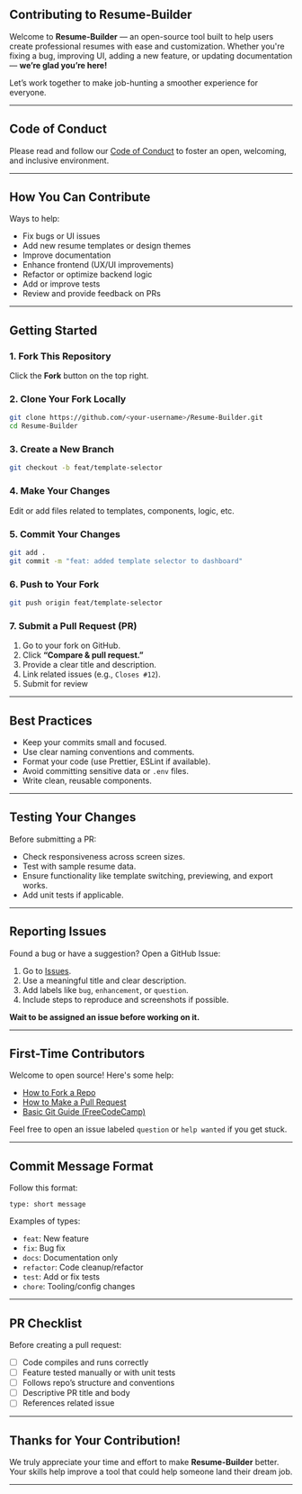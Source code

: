 ## Contributing to Resume-Builder

Welcome to **Resume-Builder** — an open-source tool built to help users create professional resumes with ease and customization. Whether you're fixing a bug, improving UI, adding a new feature, or updating documentation — **we’re glad you’re here!**

Let’s work together to make job-hunting a smoother experience for everyone.

---

## Code of Conduct

Please read and follow our [Code of Conduct](https://chatgpt.com/c/CODE_OF_CONDUCT.md) to foster an open, welcoming, and inclusive environment.

---

## How You Can Contribute

Ways to help:

* Fix bugs or UI issues
* Add new resume templates or design themes
* Improve documentation
* Enhance frontend (UX/UI improvements)
* Refactor or optimize backend logic
* Add or improve tests
* Review and provide feedback on PRs

---

## Getting Started

### 1. Fork This Repository

Click the **Fork** button on the top right.

### 2. Clone Your Fork Locally

```bash
git clone https://github.com/<your-username>/Resume-Builder.git
cd Resume-Builder
```

### 3. Create a New Branch

```bash
git checkout -b feat/template-selector
```

### 4. Make Your Changes

Edit or add files related to templates, components, logic, etc.

### 5. Commit Your Changes

```bash
git add .
git commit -m "feat: added template selector to dashboard"
```

### 6. Push to Your Fork

```bash
git push origin feat/template-selector
```

### 7. Submit a Pull Request (PR)

1. Go to your fork on GitHub.
2. Click **“Compare & pull request.”**
3. Provide a clear title and description.
4. Link related issues (e.g., `Closes #12`).
5. Submit for review

---

## Best Practices

* Keep your commits small and focused.
* Use clear naming conventions and comments.
* Format your code (use Prettier, ESLint if available).
* Avoid committing sensitive data or `.env` files.
* Write clean, reusable components.

---

## Testing Your Changes

Before submitting a PR:

* Check responsiveness across screen sizes.
* Test with sample resume data.
* Ensure functionality like template switching, previewing, and export works.
* Add unit tests if applicable.

---

## Reporting Issues

Found a bug or have a suggestion? Open a GitHub Issue:

1. Go to [Issues](https://github.com/mryashsinghal/Resume-Builder/issues).
2. Use a meaningful title and clear description.
3. Add labels like `bug`, `enhancement`, or `question`.
4. Include steps to reproduce and screenshots if possible.

**Wait to be assigned an issue before working on it.**

---

## First-Time Contributors

Welcome to open source! Here's some help:

* [How to Fork a Repo](https://docs.github.com/en/get-started/quickstart/fork-a-repo)
* [How to Make a Pull Request](https://opensource.com/article/19/7/create-pull-request-github)
* [Basic Git Guide (FreeCodeCamp)](https://www.freecodecamp.org/news/learn-the-basics-of-git-in-under-10-minutes/)

Feel free to open an issue labeled `question` or `help wanted` if you get stuck.

---

## Commit Message Format

Follow this format:

```
type: short message
```

Examples of types:

* `feat`: New feature
* `fix`: Bug fix
* `docs`: Documentation only
* `refactor`: Code cleanup/refactor
* `test`: Add or fix tests
* `chore`: Tooling/config changes

---

## PR Checklist

Before creating a pull request:

* [ ] Code compiles and runs correctly
* [ ] Feature tested manually or with unit tests
* [ ] Follows repo’s structure and conventions
* [ ] Descriptive PR title and body
* [ ] References related issue

---

## Thanks for Your Contribution!

We truly appreciate your time and effort to make **Resume-Builder** better. Your skills help improve a tool that could help someone land their dream job.

---
